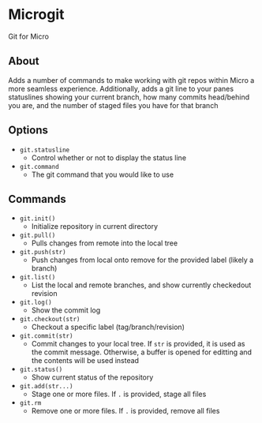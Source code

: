 # Microgit
Git for Micro

## About
Adds a number of commands to make working with git repos within Micro a more seamless experience. Additionally, adds a git line to your panes statuslines showing your current branch, how many commits head/behind you are, and the number of staged files you have for that branch

## Options
- `git.statusline`
  - Control whether or not to display the status line
- `git.command`
  - The git command that you would like to use

## Commands
  - `git.init()`
    - Initialize repository in current directory
  - `git.pull()`
    - Pulls changes from remote into the local tree
  - `git.push(str)`
    - Push changes from local onto remove for the provided label (likely a branch)
  - `git.list()`
    - List the local and remote branches, and show currently checkedout revision
  - `git.log()`
    - Show the commit log
  - `git.checkout(str)`
    - Checkout a specific label (tag/branch/revision)
  - `git.commit(str)`
    - Commit changes to your local tree. If `str` is provided, it is used as the commit message. Otherwise, a buffer is opened for editting and the contents will be used instead
  - `git.status()`
    - Show current status of the repository
  - `git.add(str...)`
    - Stage one or more files. If `.` is provided, stage all files
  - `git.rm`
    - Remove one or more files. If `.` is provided, remove all files
